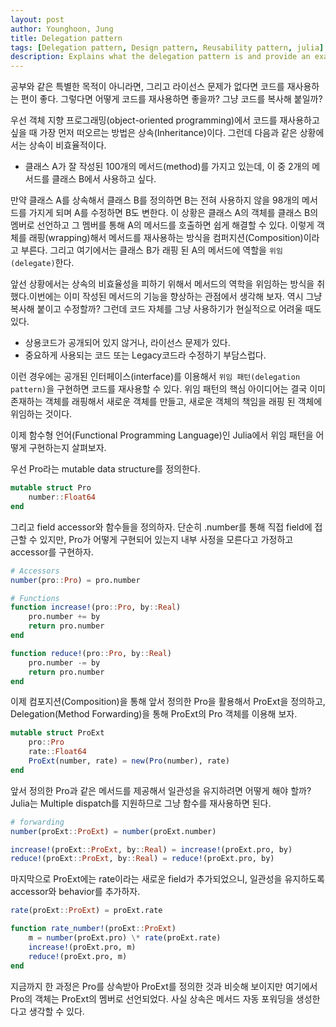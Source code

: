 ```yaml
---
layout: post
author: Younghoon, Jung
title: Delegation pattern
tags: [Delegation pattern, Design pattern, Reusability pattern, julia]
description: Explains what the delegation pattern is and provide an example implementation in julia.
---
```


공부와 같은 특별한 목적이 아니라면, 그리고 라이선스 문제가 없다면 코드를 재사용하는 편이 좋다. 그렇다면 어떻게 코드를 재사용하면 좋을까? 그냥 코드를 복사해 붙일까?

<!--more-->

우선 객체 지향 프로그래밍(object-oriented programming)에서 코드를 재사용하고 싶을 때 가장 먼저 떠오르는 방법은 상속(Inheritance)이다. 그런데 다음과 같은 상황에서는 상속이 비효율적이다.

- 클래스 A가 잘 작성된 100개의 메서드(method)를 가지고 있는데, 이 중 2개의 메서드를 클래스 B에서 사용하고 싶다.

만약 클래스 A를 상속해서 클래스 B를 정의하면 B는 전혀 사용하지 않을 98개의 메서드를 가지게 되며 A를 수정하면 B도 변한다. 이 상황은 클래스 A의 객체를 클래스 B의 멤버로 선언하고 그 멤버를 통해 A의 메서드를 호출하면 쉽게 해결할 수 있다. 이렇게 객체를 래핑(wrapping)해서 메서드를 재사용하는 방식을 컴퍼지션(Composition)이라고 부른다. 그리고 여기에서는 클래스 B가 래핑 된 A의 메서드에 역할을 `위임(delegate)`한다.

앞선 상황에서는 상속의 비효율성을 피하기 위해서 메서드의 역학을 위임하는 방식을 취했다.이번에는 이미 작성된 메서드의 기능을 향상하는 관점에서 생각해 보자. 역시 그냥 복사해 붙이고 수정할까? 그런데 코드 자체를 그냥 사용하기가 현실적으로 어려울 때도 있다.

- 상용코드가 공개되어 있지 않거나, 라이선스 문제가 있다.
- 중요하게 사용되는 코드 또는 Legacy코드라 수정하기 부담스럽다.

이런 경우에는 공개된 인터페이스(interface)를 이용해서 `위임 패턴(delegation pattern)`을 구현하면 코드를 재사용할 수 있다. 위임 패턴의 핵심 아이디어는 결국 이미 존재하는 객체를 래핑해서 새로운 객체를 만들고, 새로운 객체의 책임을 래핑 된 객체에 위임하는 것이다.

이제 함수형 언어(Functional Programming Language)인 Julia에서 위임 패턴을 어떻게 구현하는지 살펴보자.

우선 Pro라는 mutable data structure를 정의한다.

```julia
mutable struct Pro
    number::Float64
end
```

그리고 field accessor와 함수들을 정의하자. 단순히 .number를 통해 직접 field에 접근할 수 있지만, Pro가 어떻게 구현되어 있는지 내부 사정을
모른다고 가정하고 accessor를 구현하자.

```julia
# Accessors
number(pro::Pro) = pro.number

# Functions
function increase!(pro::Pro, by::Real)
    pro.number += by
    return pro.number
end

function reduce!(pro::Pro, by::Real)
    pro.number -= by
    return pro.number
end
```

이제 컴포지션(Composition)을 통해 앞서 정의한 Pro을 활용해서 ProExt을 정의하고, Delegation(Method Forwarding)을 통해 ProExt의 Pro 객체를 이용해 보자.

```julia
mutable struct ProExt
    pro::Pro
    rate::Float64
    ProExt(number, rate) = new(Pro(number), rate)
end
```

앞서 정의한 Pro과 같은 메서드를 제공해서 일관성을 유지하려면 어떻게 해야 할까? Julia는 Multiple dispatch를 지원하므로 그냥 함수를
재사용하면 된다.

```julia
# forwarding
number(proExt::ProExt) = number(proExt.number)

increase!(proExt::ProExt, by::Real) = increase!(proExt.pro, by)
reduce!(proExt::ProExt, by::Real) = reduce!(proExt.pro, by)
```

마지막으로 ProExt에는 rate이라는 새로운 field가 추가되었으니, 일관성을 유지하도록 accessor와 behavior를 추가하자.

```julia
rate(proExt::ProExt) = proExt.rate

function rate_number!(proExt::ProExt)
    m = number(proExt.pro) \* rate(proExt.rate)
    increase!(proExt.pro, m)
    reduce!(proExt.pro, m)
end
```

지금까지 한 과정은 Pro를 상속받아 ProExt를 정의한 것과 비슷해 보이지만 여기에서 Pro의 객체는 ProExt의 멤버로 선언되었다. 사실 상속은 메서드 자동 포워딩을 생성한다고 생각할 수 있다.
